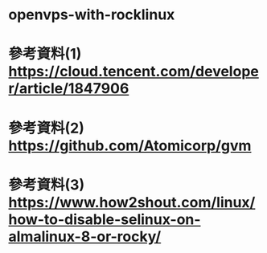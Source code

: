 # openvps-with-rocklinux
# 參考資料(1) https://cloud.tencent.com/developer/article/1847906
# 參考資料(2) https://github.com/Atomicorp/gvm
# 參考資料(3) https://www.how2shout.com/linux/how-to-disable-selinux-on-almalinux-8-or-rocky/
